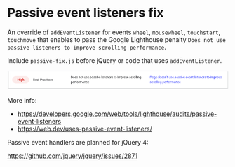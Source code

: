 # Passive event listeners fix

An override of `addEventListener` for events `wheel`, `mousewheel`, `touchstart`, `touchmove` that enables to pass the Google Lighthouse penalty `Does not use passive listeners to improve scrolling performance`.

Include `passive-fix.js` before jQuery or code that uses `addEventListener`.

![Web.Dev Measure issue](./passive-penalty.png)

More info:

* https://developers.google.com/web/tools/lighthouse/audits/passive-event-listeners
* https://web.dev/uses-passive-event-listeners/

Passive event handlers are planned for jQuery 4:

https://github.com/jquery/jquery/issues/2871
